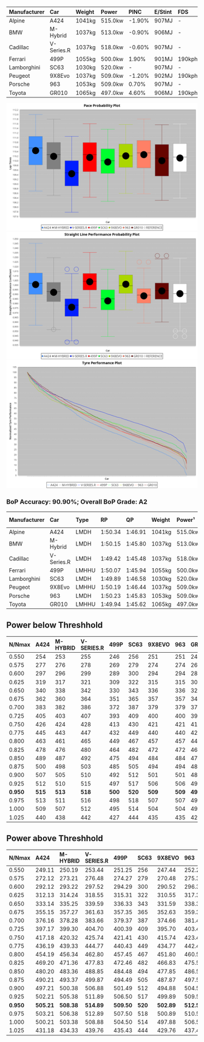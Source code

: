 | Manufacturer | Car        | Weight | Power   | PINC    | E/Stint | FDS     |
|:-|:-|:-|:-|:-|:-|:-|
| Alpine       | A424       | 1041kg | 515.0kw | -1.90%  | 907MJ   |    -    |
| BMW          | M-Hybrid   | 1037kg | 513.0kw | -0.90%  | 906MJ   |    -    |
| Cadillac     | V-Series.R | 1037kg | 518.0kw | -0.60%  | 907MJ   |    -    |
| Ferrari      | 499P       | 1055kg | 500.0kw | 1.90%   | 901MJ   | 190kph  |
| Lamborghini  | SC63       | 1030kg | 520.0kw |    -    | 907MJ   |    -    |
| Peugeot      | 9X8Evo     | 1037kg | 509.0kw | -1.20%  | 902MJ   | 190kph  |
| Porsche      | 963        | 1053kg | 509.0kw | 0.70%   | 907MJ   |    -    |
| Toyota       | GR010      | 1065kg | 497.0kw | 4.60%   | 906MJ   | 190kph  |

![PACECHART](./IMG/OFFICIAL.png)
![STRAIGHTLINEPERFORMANCECHART](./IMG/OFFICIAL_sp.png)
![TYREPERFORMANCECHART](./IMG/OFFICIAL_tw.png)

### BoP Accuracy: 90.90%; Overall BoP Grade: A2
| Manufacturer | Car        | Type  | RP      | QP      | Weight | Power¹  | Threshhold | PINC    | Power²   | E/Stint | AVG Vmax  | FDS     | RDLC | L/Stint | BOP-Grade | Model Accuracy | Model Points | Match%  | SimDiff |
|:-|:-|:-|:-|:-|:-|:-|:-|:-|:-|:-|:-|:-|:-|:-|:-|:-|:-|:-|:-|
| Alpine       | A424       | LMDH  | 1:50.34 | 1:46.91 | 1041kg | 515.0kw | 250.0kph   | -1.90%  | 505.20kw |  907MJ  | 292.15kph |    -    | 1.01 | 33      | +B1       | 99.49%         | 1360         | 85.92%  | #       |
| BMW          | M-Hybrid   | LMDH  | 1:50.15 | 1:45.80 | 1037kg | 513.0kw | 250.0kph   | -0.90%  | 508.40kw |  906MJ  | 291.75kph |    -    | 1.02 | 33      | ~A1       | 98.62%         | 2363         | 100.00% | #       |
| Cadillac     | V-Series.R | LMDH  | 1:49.42 | 1:45.48 | 1037kg | 518.0kw | 250.0kph   | -0.60%  | 514.90kw |  907MJ  | 288.61kph |    -    | 1.03 | 33      | -C2       | 98.50%         | 4201         | 73.47%  | #       |
| Ferrari      | 499P       | LMHHU | 1:50.07 | 1:45.94 | 1055kg | 500.0kw | 250.0kph   | 1.90%   | 509.50kw |  901MJ  | 291.44kph | 190kph  | 1.04 | 33      | ~A1       | 100.00%        | 4441         | 100.00% | #       |
| Lamborghini  | SC63       | LMDH  | 1:49.89 | 1:46.58 | 1030kg | 520.0kw | 250.0kph   |    -    | 520.00kw |  907MJ  | 290.16kph |    -    | 1.05 | 33      | -A2       | 100.00%        | 784          | 91.47%  | #       |
| Peugeot      | 9X8Evo     | LMHHU | 1:50.19 | 1:46.44 | 1037kg | 509.0kw | 250.0kph   | -1.20%  | 502.90kw |  902MJ  | 292.27kph | 190kph  | 1.01 | 33      | +C1       | 100.00%        | 808          | 79.59%  | #       |
| Porsche      | 963        | LMDH  | 1:50.23 | 1:45.83 | 1053kg | 509.0kw | 250.0kph   | 0.70%   | 512.60kw |  907MJ  | 289.56kph |    -    | 1.00 | 33      | ~A1       | 99.87%         | 12613        | 100.00% | #       |
| Toyota       | GR010      | LMHHU | 1:49.94 | 1:45.62 | 1065kg | 497.0kw | 250.0kph   | 4.60%   | 519.90kw |  906MJ  | 289.55kph | 190kph  | 1.02 | 33      | ~A1       | 99.73%         | 2956         | 96.73%  | #       |

## Power below Threshhold
| N/Nmax    | A424    | M-HYBRID | V-SERIES.R | 499P    | SC63    | 9X8EVO  | 963     | GR010   |
|:-|:-|:-|:-|:-|:-|:-|:-|:-|
|  0.550    |  254    |  253     |  255       |  246    |  256    |  251    |  251    |  245    |
|  0.575    |  277    |  276     |  278       |  269    |  279    |  274    |  274    |  267    |
|  0.600    |  297    |  296     |  299       |  289    |  300    |  294    |  294    |  287    |
|  0.625    |  319    |  317     |  321       |  309    |  322    |  315    |  315    |  307    |
|  0.650    |  340    |  338     |  342       |  330    |  343    |  336    |  336    |  328    |
|  0.675    |  362    |  360     |  364       |  351    |  365    |  357    |  357    |  349    |
|  0.700    |  383    |  382     |  386       |  372    |  387    |  379    |  379    |  370    |
|  0.725    |  405    |  403     |  407       |  393    |  409    |  400    |  400    |  391    |
|  0.750    |  426    |  424     |  428       |  413    |  430    |  421    |  421    |  411    |
|  0.775    |  445    |  443     |  447       |  432    |  449    |  440    |  440    |  429    |
|  0.800    |  463    |  461     |  465       |  449    |  467    |  457    |  457    |  446    |
|  0.825    |  478    |  476     |  480       |  464    |  482    |  472    |  472    |  461    |
|  0.850    |  489    |  487     |  492       |  475    |  494    |  484    |  484    |  472    |
|  0.875    |  500    |  498     |  503       |  485    |  505    |  494    |  494    |  482    |
|  0.900    |  507    |  505     |  510       |  492    |  512    |  501    |  501    |  489    |
|  0.925    |  512    |  510     |  515       |  497    |  517    |  506    |  506    |  494    |
| **0.950** | **515** | **513**  | **518**    | **500** | **520** | **509** | **509** | **497** |
|  0.975    |  513    |  511     |  516       |  498    |  518    |  507    |  507    |  495    |
|  1.000    |  509    |  507     |  512       |  495    |  514    |  504    |  504    |  492    |
|  1.025    |  440    |  438     |  442       |  427    |  444    |  435    |  435    |  424    |

## Power above Threshhold
| N/Nmax    | A424       | M-HYBRID   | V-SERIES.R | 499P       | SC63    | 9X8EVO     | 963        | GR010      |
|:-|:-|:-|:-|:-|:-|:-|:-|:-|
|  0.550    |  249.11    |  250.19    |  253.44    |  251.25    |  256    |  247.44    |  252.28    |  256.43    |
|  0.575    |  272.12    |  273.21    |  276.48    |  274.27    |  279    |  270.48    |  275.30    |  279.46    |
|  0.600    |  292.12    |  293.22    |  297.52    |  294.29    |  300    |  290.52    |  296.33    |  299.50    |
|  0.625    |  312.13    |  314.24    |  318.55    |  315.31    |  322    |  310.55    |  317.35    |  321.53    |
|  0.650    |  333.14    |  335.25    |  339.59    |  336.33    |  343    |  331.59    |  338.37    |  342.57    |
|  0.675    |  355.15    |  357.27    |  361.63    |  357.35    |  365    |  352.63    |  359.39    |  364.60    |
|  0.700    |  376.16    |  378.28    |  383.66    |  379.37    |  387    |  374.66    |  381.42    |  386.64    |
|  0.725    |  397.17    |  399.30    |  404.70    |  400.39    |  409    |  395.70    |  403.44    |  408.68    |
|  0.750    |  417.18    |  420.32    |  425.74    |  421.41    |  430    |  415.74    |  423.47    |  429.71    |
|  0.775    |  436.19    |  439.33    |  444.77    |  440.43    |  449    |  434.77    |  442.49    |  448.74    |
|  0.800    |  454.19    |  456.34    |  462.80    |  457.45    |  467    |  451.80    |  460.51    |  466.77    |
|  0.825    |  469.20    |  471.36    |  477.83    |  472.46    |  482    |  466.83    |  475.52    |  481.80    |
|  0.850    |  480.20    |  483.36    |  488.85    |  484.48    |  494    |  477.85    |  486.53    |  493.82    |
|  0.875    |  490.21    |  493.37    |  499.87    |  494.49    |  505    |  487.87    |  497.55    |  504.84    |
|  0.900    |  497.21    |  500.38    |  506.88    |  501.49    |  512    |  494.88    |  504.55    |  511.85    |
|  0.925    |  502.21    |  505.38    |  511.89    |  506.50    |  517    |  499.89    |  509.56    |  516.86    |
| **0.950** | **505.21** | **508.38** | **514.89** | **509.50** | **520** | **502.89** | **512.56** | **519.86** |
|  0.975    |  503.21    |  506.38    |  512.89    |  507.50    |  518    |  500.89    |  510.56    |  517.86    |
|  1.000    |  500.21    |  503.38    |  508.88    |  504.50    |  514    |  497.88    |  506.56    |  513.85    |
|  1.025    |  431.18    |  434.33    |  439.76    |  435.43    |  444    |  429.76    |  437.48    |  443.74    |
